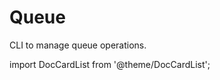 # Queue

CLI to manage queue operations.

import DocCardList from '@theme/DocCardList';

<DocCardList />
